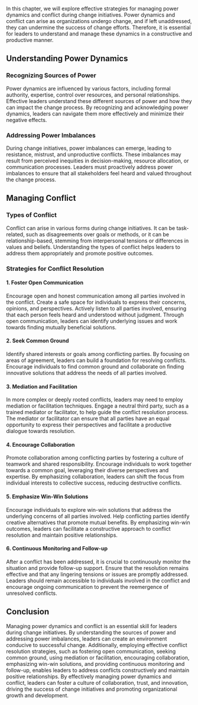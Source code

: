 
In this chapter, we will explore effective strategies for managing power dynamics and conflict during change initiatives. Power dynamics and conflict can arise as organizations undergo change, and if left unaddressed, they can undermine the success of change efforts. Therefore, it is essential for leaders to understand and manage these dynamics in a constructive and productive manner.

Understanding Power Dynamics
----------------------------

### Recognizing Sources of Power

Power dynamics are influenced by various factors, including formal authority, expertise, control over resources, and personal relationships. Effective leaders understand these different sources of power and how they can impact the change process. By recognizing and acknowledging power dynamics, leaders can navigate them more effectively and minimize their negative effects.

### Addressing Power Imbalances

During change initiatives, power imbalances can emerge, leading to resistance, mistrust, and unproductive conflicts. These imbalances may result from perceived inequities in decision-making, resource allocation, or communication processes. Leaders must proactively address power imbalances to ensure that all stakeholders feel heard and valued throughout the change process.

Managing Conflict
-----------------

### Types of Conflict

Conflict can arise in various forms during change initiatives. It can be task-related, such as disagreements over goals or methods, or it can be relationship-based, stemming from interpersonal tensions or differences in values and beliefs. Understanding the types of conflict helps leaders to address them appropriately and promote positive outcomes.

### Strategies for Conflict Resolution

#### 1. Foster Open Communication

Encourage open and honest communication among all parties involved in the conflict. Create a safe space for individuals to express their concerns, opinions, and perspectives. Actively listen to all parties involved, ensuring that each person feels heard and understood without judgment. Through open communication, leaders can identify underlying issues and work towards finding mutually beneficial solutions.

#### 2. Seek Common Ground

Identify shared interests or goals among conflicting parties. By focusing on areas of agreement, leaders can build a foundation for resolving conflicts. Encourage individuals to find common ground and collaborate on finding innovative solutions that address the needs of all parties involved.

#### 3. Mediation and Facilitation

In more complex or deeply rooted conflicts, leaders may need to employ mediation or facilitation techniques. Engage a neutral third party, such as a trained mediator or facilitator, to help guide the conflict resolution process. The mediator or facilitator can ensure that all parties have an equal opportunity to express their perspectives and facilitate a productive dialogue towards resolution.

#### 4. Encourage Collaboration

Promote collaboration among conflicting parties by fostering a culture of teamwork and shared responsibility. Encourage individuals to work together towards a common goal, leveraging their diverse perspectives and expertise. By emphasizing collaboration, leaders can shift the focus from individual interests to collective success, reducing destructive conflicts.

#### 5. Emphasize Win-Win Solutions

Encourage individuals to explore win-win solutions that address the underlying concerns of all parties involved. Help conflicting parties identify creative alternatives that promote mutual benefits. By emphasizing win-win outcomes, leaders can facilitate a constructive approach to conflict resolution and maintain positive relationships.

#### 6. Continuous Monitoring and Follow-up

After a conflict has been addressed, it is crucial to continuously monitor the situation and provide follow-up support. Ensure that the resolution remains effective and that any lingering tensions or issues are promptly addressed. Leaders should remain accessible to individuals involved in the conflict and encourage ongoing communication to prevent the reemergence of unresolved conflicts.

Conclusion
----------

Managing power dynamics and conflict is an essential skill for leaders during change initiatives. By understanding the sources of power and addressing power imbalances, leaders can create an environment conducive to successful change. Additionally, employing effective conflict resolution strategies, such as fostering open communication, seeking common ground, using mediation or facilitation, encouraging collaboration, emphasizing win-win solutions, and providing continuous monitoring and follow-up, enables leaders to address conflicts constructively and maintain positive relationships. By effectively managing power dynamics and conflict, leaders can foster a culture of collaboration, trust, and innovation, driving the success of change initiatives and promoting organizational growth and development.
